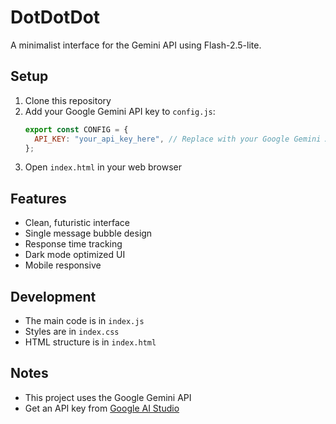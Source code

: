 # DotDotDot

A minimalist interface for the Gemini API using Flash-2.5-lite.

## Setup

1. Clone this repository
2. Add your Google Gemini API key to `config.js`:
   ```js
   export const CONFIG = {
     API_KEY: "your_api_key_here", // Replace with your Google Gemini API key
   };
   ```
3. Open `index.html` in your web browser

## Features

- Clean, futuristic interface
- Single message bubble design
- Response time tracking
- Dark mode optimized UI
- Mobile responsive

## Development

- The main code is in `index.js`
- Styles are in `index.css`
- HTML structure is in `index.html`

## Notes

- This project uses the Google Gemini API
- Get an API key from [Google AI Studio](https://makersuite.google.com/app/apikey)
